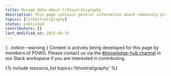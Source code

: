 ```yaml
---
title: Manage data about lithostratigraphy
description: This page contains general information about community practices for managing data about lithostratigraphy, and also aggregates links to additional resources with more specific information.
topics: [lithostratigraphy]
status: published
contributors: []
last_modified_at: 2025-09-15
---
```


{: .notice--warning }
Content is actively being developed for this page by members of PDWG. Please contact us via the [#knowledge-hub channel](https://paleo-data.slack.com/archives/C09L9TKC5MW) in our Slack workspace if you are interested in contributing. 

{% include resource_list topics='lithostratigraphy' %}
